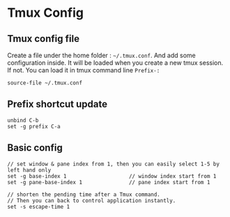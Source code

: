 # Tmux Config

## Tmux config file

Create a file under the home folder : `~/.tmux.conf`. And add some configuration inside. It will be loaded when you create a new tmux session.  
If not. You can load it in tmux command line `Prefix-:`

```
source-file ~/.tmux.conf
```

## Prefix shortcut update

```
unbind C-b
set -g prefix C-a
```

## Basic config

```
// set window & pane index from 1, then you can easily select 1-5 by left hand only
set -g base-index 1                    // window index start from 1
set -g pane-base-index 1               // pane index start from 1

// shorten the pending time after a Tmux command.
// Then you can back to control application instantly.
set -s escape-time 1

```



<fin>
